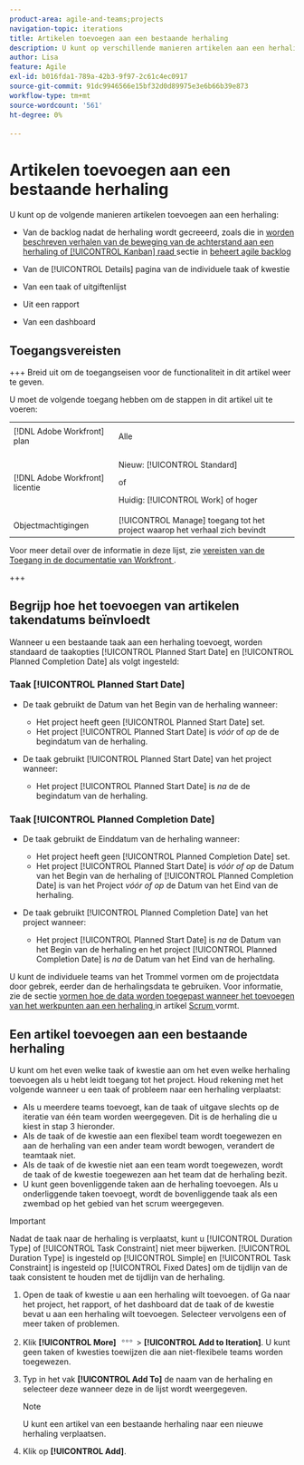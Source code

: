 ```yaml
---
product-area: agile-and-teams;projects
navigation-topic: iterations
title: Artikelen toevoegen aan een bestaande herhaling
description: U kunt op verschillende manieren artikelen aan een herhaling toevoegen.
author: Lisa
feature: Agile
exl-id: b016fda1-789a-42b3-9f97-2c61c4ec0917
source-git-commit: 91dc9946566e15bf32d0d89975e3e6b66b39e873
workflow-type: tm+mt
source-wordcount: '561'
ht-degree: 0%

---
```


# Artikelen toevoegen aan een bestaande herhaling

U kunt op de volgende manieren artikelen toevoegen aan een herhaling:

* Van de backlog nadat de herhaling wordt gecreeerd, zoals die in [ worden beschreven verhalen van de beweging van de achterstand aan een herhaling of [!UICONTROL Kanban] raad ](../../../agile/work-in-an-agile-environment/manage-the-agile-backlog.md#move-stories-from-the-backlog-to-an-iteration-or--board) sectie in [ beheert agile backlog ](../../../agile/work-in-an-agile-environment/manage-the-agile-backlog.md)

* Van de [!UICONTROL Details] pagina van de individuele taak of kwestie
* Van een taak of uitgiftenlijst
* Uit een rapport
* Van een dashboard

## Toegangsvereisten

+++ Breid uit om de toegangseisen voor de functionaliteit in dit artikel weer te geven.

U moet de volgende toegang hebben om de stappen in dit artikel uit te voeren:

<table style="table-layout:auto"> 
 <tbody> 
  <tr> 
   <td role="rowheader">[!DNL Adobe Workfront] plan</td> 
   <td> <p>Alle</p> </td> 
  </tr> 
  <tr> 
   <td role="rowheader">[!DNL Adobe Workfront] licentie</td> 
   <td> <p>Nieuw: [!UICONTROL Standard]</p> 
   of
   <p>Huidig: [!UICONTROL Work] of hoger</p> </td> 
  </tr>
   <tr> 
   <td role="rowheader">Objectmachtigingen</td> 
   <td>[!UICONTROL Manage] toegang tot het project waarop het verhaal zich bevindt </td> 
  </tr>
 </tbody> 
</table>

Voor meer detail over de informatie in deze lijst, zie [ vereisten van de Toegang in de documentatie van Workfront ](/help/quicksilver/administration-and-setup/add-users/access-levels-and-object-permissions/access-level-requirements-in-documentation.md).

+++

## Begrijp hoe het toevoegen van artikelen takendatums beïnvloedt

Wanneer u een bestaande taak aan een herhaling toevoegt, worden standaard de taakopties [!UICONTROL Planned Start Date] en [!UICONTROL Planned Completion Date] als volgt ingesteld:

### Taak [!UICONTROL Planned Start Date]

* De taak gebruikt de Datum van het Begin van de herhaling wanneer:

   * Het project heeft geen [!UICONTROL Planned Start Date] set.
   * Het project [!UICONTROL Planned Start Date] is *vóór* of *op* de de begindatum van de herhaling.

* De taak gebruikt [!UICONTROL Planned Start Date] van het project wanneer:

   * Het project [!UICONTROL Planned Start Date] is *na* de de begindatum van de herhaling.

### Taak [!UICONTROL Planned Completion Date]

* De taak gebruikt de Einddatum van de herhaling wanneer:

   * Het project heeft geen [!UICONTROL Planned Completion Date] set.
   * Het project [!UICONTROL Planned Start Date] is *vóór of op* de Datum van het Begin van de herhaling of [!UICONTROL Planned Completion Date] is van het Project *vóór of op* de Datum van het Eind van de herhaling.

* De taak gebruikt [!UICONTROL Planned Completion Date] van het project wanneer:

   * Het project [!UICONTROL Planned Start Date] is *na* de Datum van het Begin van de herhaling en het project [!UICONTROL Planned Completion Date] is *na* de Datum van het Eind van de herhaling.

U kunt de individuele teams van het Trommel vormen om de projectdata door gebrek, eerder dan de herhalingsdata te gebruiken. Voor informatie, zie de sectie [ vormen hoe de data worden toegepast wanneer het toevoegen van het werkpunten aan een herhaling ](../../../agile/get-started-with-agile-in-workfront/configure-scrum.md#configure-how-dates-are-applied-when-adding-work-items-to-an-iteration) in artikel [ Scrum ](../../../agile/get-started-with-agile-in-workfront/configure-scrum.md) vormt.

## Een artikel toevoegen aan een bestaande herhaling

U kunt om het even welke taak of kwestie aan om het even welke herhaling toevoegen als u hebt leidt toegang tot het project. Houd rekening met het volgende wanneer u een taak of probleem naar een herhaling verplaatst:

* Als u meerdere teams toevoegt, kan de taak of uitgave slechts op de iteratie van één team worden weergegeven. Dit is de herhaling die u kiest in stap 3 hieronder.
* Als de taak of de kwestie aan een flexibel team wordt toegewezen en aan de herhaling van een ander team wordt bewogen, verandert de teamtaak niet.
* Als de taak of de kwestie niet aan een team wordt toegewezen, wordt de taak of de kwestie toegewezen aan het team dat de herhaling bezit.
* U kunt geen bovenliggende taken aan de herhaling toevoegen. Als u onderliggende taken toevoegt, wordt de bovenliggende taak als een zwembad op het gebied van het scrum weergegeven.

>[!IMPORTANT]
>
>Nadat de taak naar de herhaling is verplaatst, kunt u [!UICONTROL Duration Type] of [!UICONTROL Task Constraint] niet meer bijwerken. [!UICONTROL Duration Type] is ingesteld op [!UICONTROL Simple] en [!UICONTROL Task Constraint] is ingesteld op [!UICONTROL Fixed Dates] om de tijdlijn van de taak consistent te houden met de tijdlijn van de herhaling.

1. Open de taak of kwestie u aan een herhaling wilt toevoegen.
of
Ga naar het project, het rapport, of het dashboard dat de taak of de kwestie bevat u aan een herhaling wilt toevoegen. Selecteer vervolgens een of meer taken of problemen.

1. Klik **[!UICONTROL More]** ![ Meer pictogram ](assets/more-icon.png) > **[!UICONTROL Add to Iteration]**.
U kunt geen taken of kwesties toewijzen die aan niet-flexibele teams worden toegewezen.

1. Typ in het vak **[!UICONTROL Add To]** de naam van de herhaling en selecteer deze wanneer deze in de lijst wordt weergegeven.

   >[!NOTE]
   >
   >U kunt een artikel van een bestaande herhaling naar een nieuwe herhaling verplaatsen.

1. Klik op **[!UICONTROL Add]**.
